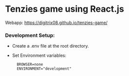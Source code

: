# Tenzies game using React.js

Webapp: https://digitrix08.github.io/tenzies-game/

### Development Setup:
- Create a .env file at the root directory.
- Set Environment variables:

        BROWSER=none
        ENVIRONMENT="development"